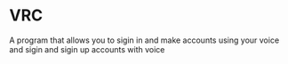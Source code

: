 # VRC
A program that allows you to sigin in and make accounts using your voice and sigin and sigin up accounts with voice
